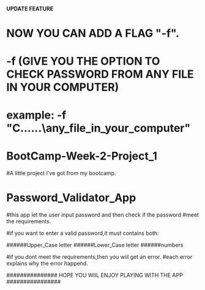 

#### UPDATE FEATURE ####
# NOW YOU CAN ADD A FLAG "-f".
# -f (GIVE YOU THE OPTION TO CHECK PASSWORD FROM ANY FILE IN YOUR COMPUTER)
# example: -f  "C\..\..\..\any_file_in_your_computer"

# BootCamp-Week-2-Project_1

#A little project I've got from my bootcamp.

# Password_Validator_App #


#this app let the user input password and then check if the password
#meet the requirements.

#if you want to enter a valid password,it must contains both:

######Upper_Case letter
######Lower_Case letter
######numbers

#if you dont meet the requirements,then you wiil get an error.
#each error explains why the error happend.

############### HOPE YOU WIIL ENJOY PLAYING WITH THE APP ################
